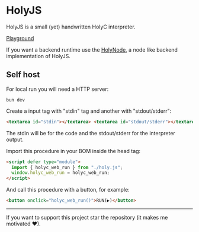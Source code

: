 # HolyJS

HolyJS is a small (yet) handwritten HolyC interpreter.

[Playground](https://templeweb.github.io/HolyJS/)

If you want a backend runtime use the [HolyNode](https://github.com/TempleWeb/HolyNode), a node like backend implementation of HolyJS.

## Self host

For local run you will need a HTTP server:

```
bun dev
```

Create a input tag with "stdin" tag and another with "stdout/stderr":

```html
<textarea id="stdin"></textarea> <textarea id="stdout/stderr"></textarea>
```

The stdin will be for the code and the stdout/stderr for the interpreter output.

Import this procedure in your BOM inside the head tag:

```html
<script defer type="module">
  import { holyc_web_run } from "./holy.js";
  window.holyc_web_run = holyc_web_run;
</script>
```

And call this procedure with a button, for example:

```html
<button onclick="holyc_web_run()">RUN(▶)</button>
```

<hr/>

If you want to support this project star the repository (it makes me motivated ♥).
